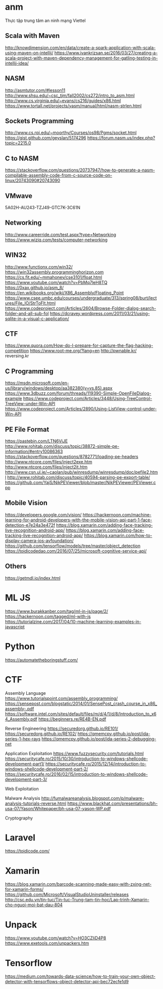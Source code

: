 # anm
Thực tập trung tâm an ninh mạng Viettel

## Scala with Maven
http://knowdimension.com/en/data/create-a-spark-application-with-scala-using-maven-on-intellij/
https://www.ivankrizsan.se/2016/03/27/creating-a-scala-project-with-maven-dependency-management-for-gatling-testing-in-intellij-idea/

## NASM
http://asmtutor.com/#lesson11
http://www.shsu.edu/~csc_tjm/fall2002/cs272/intro_to_asm.html
http://www.cs.virginia.edu/~evans/cs216/guides/x86.html
https://www.tortall.net/projects/yasm/manual/html/nasm-strlen.html

## Sockets Programming
http://www.cs.rpi.edu/~moorthy/Courses/os98/Pgms/socket.html
https://gist.github.com/geyslan/5174296
https://forum.nasm.us/index.php?topic=2215.0

## C to NASM
https://stackoverflow.com/questions/20737947/how-to-generate-a-nasm-compilable-assembly-code-from-c-source-code-on-linux/20743090#20743090

## VMwave
5A02H-AU243-TZJ49-GTC7K-3C61N

## Networking
http://www.careerride.com/test.aspx?type=Networking
https://www.wiziq.com/tests/computer-networking

## WIN32
http://www.functionx.com/win32/
https://win32assembly.programminghorizon.com
https://cs.fit.edu/~mmahoney/cse3101/float.html
https://www.youtube.com/watch?v=PbMq7leH8TQ
https://0xax.github.io/asm_8/
https://en.wikibooks.org/wiki/X86_Assembly/Floating_Point
https://www.csee.umbc.edu/courses/undergraduate/313/spring08/burt/lectures/File_IO/StrToFlt.html
https://www.codeproject.com/Articles/2604/Browse-Folder-dialog-search-folder-and-all-sub-fol
https://dcravey.wordpress.com/2011/03/21/using-sqlite-in-a-visual-c-application/

## CTF
https://www.quora.com/How-do-I-prepare-for-capture-the-flag-hacking-competition
https://www.root-me.org/?lang=en
http://pwnable.kr/
reversing.kr

## C Programming
https://msdn.microsoft.com/en-us/library/windows/desktop/aa382380(v=vs.85).aspx
https://www.3dbuzz.com/forum/threads/119390-Simple-OpenFileDialog-example
https://www.codeproject.com/Articles/3448/Using-TreeControl-TreeView-under-Win-API
https://www.codeproject.com/Articles/2890/Using-ListView-control-under-Win-API

## PE File Format ##
https://pastebin.com/LTN6VjJE
http://www.rohitab.com/discuss/topic/38872-simple-pe-information/#entry10086363
https://stackoverflow.com/questions/8782771/loading-pe-headers
http://www.ntcore.com/files/inject2exe.htm
http://www.ntcore.com/files/inject2it.htm
http://www.csn.ul.ie/~caolan/pub/winresdump/winresdump/doc/pefile2.html
http://www.rohitab.com/discuss/topic/40594-parsing-pe-export-table/
https://github.com/YajS/NikPEViewer/blob/master/NikPEViewer/PEViewer.cpp

## Mobile Vision
https://developers.google.com/vision/
https://hackernoon.com/machine-learning-for-android-developers-with-the-mobile-vision-api-part-1-face-detection-e7e24a3e472f 
https://blog.xamarin.com/adding-face-tracking-live-recognition-android-app/ 
https://blog.xamarin.com/adding-face-tracking-live-recognition-android-app/ 
https://blog.xamarin.com/how-to-display-camera-ios-avfoundation/
https://github.com/tensorflow/models/tree/master/object_detection
https://toidicodedao.com/2016/07/25/microsoft-cognitive-service-api/

## Others
https://getmdl.io/index.html

# ML JS
https://www.burakkanber.com/tag/ml-in-js/page/2/
https://hackernoon.com/tagged/ml-with-js
https://tutorialzine.com/2017/04/10-machine-learning-examples-in-javascript

# Python
https://automatetheboringstuff.com/

# CTF
Assembly Language
https://www.tutorialspoint.com/assembly_programming/
https://sensepost.com/blogstatic/2014/01/SensePost_crash_course_in_x86_assembly-.pdf
https://software.intel.com/sites/default/files/m/d/4/1/d/8/Introduction_to_x64_Assembly.pdf
https://beginners.re/RE4B-EN.pdf

Reverse Engineering
https://securedorg.github.io/RE101/
https://securedorg.github.io/RE102/
https://qmemcpy.github.io/post/ida-series-1-hex-rays
https://qmemcpy.github.io/post/ida-series-2-debugging-net

Application Exploitation
https://www.fuzzysecurity.com/tutorials.html
https://securitycafe.ro/2015/10/30/introduction-to-windows-shellcode-development-part1/
https://securitycafe.ro/2015/12/14/introduction-to-windows-shellcode-development-part-2/
https://securitycafe.ro/2016/02/15/introduction-to-windows-shellcode-development-part-3/

Web Exploitation

Malware Analysis
http://fumalwareanalysis.blogspot.com/p/malware-analysis-tutorials-reverse.html
https://www.blackhat.com/presentations/bh-usa-07/Yason/Whitepaper/bh-usa-07-yason-WP.pdf

Cryptography

# Laravel
https://toidicode.com/

# Xamarin
https://blog.xamarin.com/barcode-scanning-made-easy-with-zxing-net-for-xamarin-forms/
https://github.com/Microsoft/VisualStudioUninstaller/releases
http://csc.edu.vn/tin-tuc/Tin-tuc-Trung-tam-tin-hoc/Lap-trinh-Xamarin-cho-nguoi-moi-bat-dau-804

# Unpack
https://www.youtube.com/watch?v=HO3CZIiD4P8
https://www.exetools.com/unpackers.htm

# Tensorflow
https://medium.com/towards-data-science/how-to-train-your-own-object-detector-with-tensorflows-object-detector-api-bec72ecfe1d9
